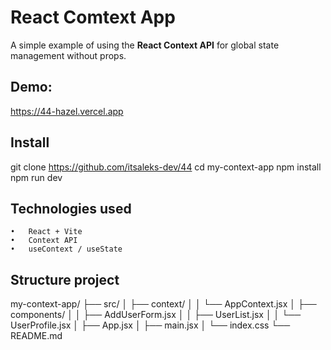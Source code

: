 # React Comtext App
A simple example of using the **React Context API** for global state management without props.

## Demo: 
https://44-hazel.vercel.app

## Install
git clone https://github.com/itsaleks-dev/44
cd my-context-app
npm install
npm run dev

## Technologies used
	•	React + Vite
	•	Context API
	•	useContext / useState

## Structure project
my-context-app/
├── src/
│   ├── context/
│   │   └── AppContext.jsx
│   ├── components/
│   │   ├── AddUserForm.jsx
│   │   ├── UserList.jsx
│   │   └── UserProfile.jsx
│   ├── App.jsx
│   ├── main.jsx
│   └── index.css
└── README.md